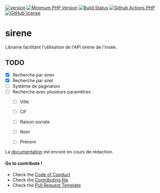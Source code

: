 [![version](https://img.shields.io/badge/Version-0.0.1-brightgreen.svg)](https://github.com/SimonDevelop/sirene/releases/tag/0.0.1)
[![Minimum PHP Version](https://img.shields.io/badge/php-%3E%3D%207.1-8892BF.svg)](https://php.net/)
[![Build Status](https://travis-ci.org/SimonDevelop/sirene.svg?branch=master)](https://travis-ci.org/SimonDevelop/sirene)
[![Github Actions PHP](https://github.com/SimonDevelop/sirene/workflows/PHP/badge.svg)](https://github.com/SimonDevelop/sirene/actions)
[![GitHub license](https://img.shields.io/badge/License-MIT-blue.svg)](https://github.com/SimonDevelop/sirene/blob/master/LICENSE)

# sirene
Librairie facilitant l'utilisation de l'API sirene de l'insée.

## TODO
- [x] Recherche par siren
- [x] Recherche par siret
- [ ] Système de pagination
- [ ] Recherche avec plusieurs paramètres
  - [ ] Ville
  - [ ] CP
  - [ ] Raison sociale
  - [ ] Nom
  - [ ] Prénom


La [documentation](https://simondevelop.github.io/sirene/) est encore en cours de rédaction.

#### Go to contribute !
- Check the [Code of Conduct](https://github.com/SimonDevelop/sirene/blob/master/.github/CODE_OF_CONDUCT.md)
- Check the [Contributing file](https://github.com/SimonDevelop/sirene/blob/master/.github/CONTRIBUTING.md)
- Check the [Pull Request Template](https://github.com/SimonDevelop/sirene/blob/master/.github/PULL_REQUEST_TEMPLATE.md)
